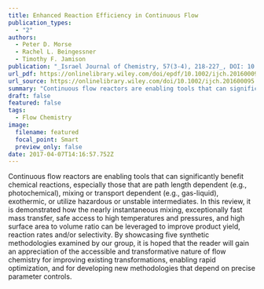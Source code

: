 ```yaml
---
title: Enhanced Reaction Efficiency in Continuous Flow
publication_types:
  - "2"
authors:
  - Peter D. Morse
  - Rachel L. Beingessner
  - Timothy F. Jamison
publication: "_Israel Journal of Chemistry, 57(3-4), 218-227_, DOI: 10.1002/ijch.201600095"
url_pdf: https://onlinelibrary.wiley.com/doi/epdf/10.1002/ijch.201600095
url_source: https://onlinelibrary.wiley.com/doi/10.1002/ijch.201600095
summary: "Continuous flow reactors are enabling tools that can significantly benefit chemical reactions, especially those that are path length dependent (e.g., photochemical), mixing or transport dependent (e.g., gas-liquid), exothermic, or utilize hazardous or unstable intermediates. In this review, it is demonstrated how the nearly instantaneous mixing, exceptionally fast mass transfer, safe access to high temperatures and pressures, and high surface area to volume ratio can be leveraged to improve product yield, reaction rates and/or selectivity. By showcasing five synthetic methodologies examined by our group, it is hoped that the reader will gain an appreciation of the accessible and transformative nature of flow chemistry for improving existing transformations, enabling rapid optimization, and for developing new  methodologies that depend on precise parameter controls."
draft: false
featured: false
tags:
  - Flow Chemistry
image:
  filename: featured
  focal_point: Smart
  preview_only: false
date: 2017-04-07T14:16:57.752Z
---
```

  Continuous flow reactors are enabling tools that can significantly benefit chemical reactions, especially those that are path length dependent (e.g., photochemical), mixing or transport dependent (e.g., gas-liquid), exothermic, or utilize hazardous or unstable intermediates. In this review, it is demonstrated how the nearly instantaneous mixing, exceptionally fast mass transfer, safe access to high temperatures and pressures, and high surface area to volume ratio can be leveraged to improve product yield, reaction rates and/or selectivity. By showcasing five synthetic methodologies examined by our group, it is hoped that the reader will gain an appreciation of the accessible and transformative nature of flow chemistry for improving existing transformations, enabling rapid optimization, and for developing new  methodologies that depend on precise parameter controls.
